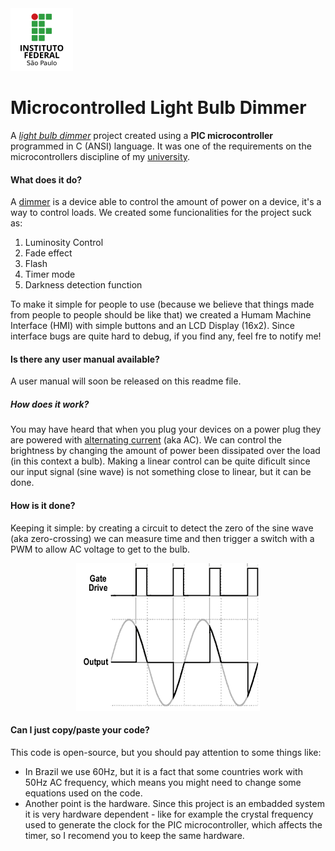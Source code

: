 <img alt="IFSP SPO LOGO" src="./images/small-logo-w100-h100.png">

# Microcontrolled Light Bulb Dimmer

A [*light bulb dimmer*](https://en.wikipedia.org/wiki/Dimmer) project created using a __PIC microcontroller__ programmed in C (ANSI) language. It was one of the  requirements on the microcontrollers discipline of my [university](https://spo.ifsp.edu.br/).


#### What does it do? ####
<p>A <a href="https://en.wikipedia.org/wiki/Dimmer">dimmer</a> is a device able to control the amount of power on a device, it's a way to control loads. We created some funcionalities for the project suck as:</p>

1. Luminosity Control
0. Fade effect
0. Flash
0. Timer mode
0. Darkness detection function

<p>To make it simple for people to use (because we believe that things made from people to people should be like that) we created a Humam Machine Interface (HMI) with simple buttons and an LCD Display (16x2). Since interface bugs are quite hard to debug, if you find any, feel fre to notify me!<p>
  
#### Is there any user manual available? ####

<p>A user manual will soon be released on this readme file.</p>

##### How does it work? ####
<p>You may have heard that when you plug your devices on a power plug they are powered with <a href="https://en.wikipedia.org/wiki/Alternating_current" target="_blank">alternating current</a> (aka AC). We can control the brightness by changing the amount of power been dissipated over the load (in this context a bulb). Making a linear control can be quite dificult since our input signal (sine wave) is not something close to linear, but it can be done.</p>

#### How is it done? ####
<p>Keeping it simple: by creating a circuit to detect the zero of the sine wave (aka zero-crossing) we can measure time and then trigger a switch with a PWM to allow AC voltage to get to the bulb.</p>

<p align="center">
  <img src="./images/controlling-sine-wave.gif">
</p>

#### Can I just copy/paste your code? ####

<p>This code is open-source, but you should pay attention to some things like:</p>
<ul>
  <li>In Brazil we use 60Hz, but it is a fact that some countries work with 50Hz AC frequency, which means you might need to change some equations used on the code.</li>
  <li>Another point is the hardware. Since this project is an embadded system it is very hardware dependent - like for example the crystal frequency used to generate the clock for the PIC microcontroller, which affects the timer, so I recomend you to keep the same hardware.</li>
</u>
